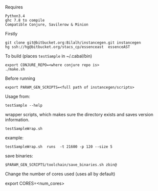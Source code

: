 Requires

	Python3.4
	ghc 7.8 to compile
	Compatible Conjure, Savilerow & Minion


Firstly

	git clone git@bitbucket.org:Bilalh/instancegen.git instancegen
	hg ssh://hg@bitbucket.org/stacs_cp/essenceast  essenceAST


To build (places `testSample` in ~/.cabal/bin)

	export CONJURE_REPO=<where conjure repo is>
	./make.sh


Before running

	export PARAM_GEN_SCRIPTS=<full path of instancegen/scripts>


Usage from:

	testSample --help

wrapper scripts, which makes sure the directory exists and saves version information.

	testSampleWrap.sh
	
example:

	testSampleWrap.sh  runs  -t 21600 -p 120 --size 5


save binaries:

	$PARAM_GEN_SCRIPTS/toolchain/save_binaries.sh zbin@

Change the number of cores used (uses all by default)

export CORES=<num_cores>

